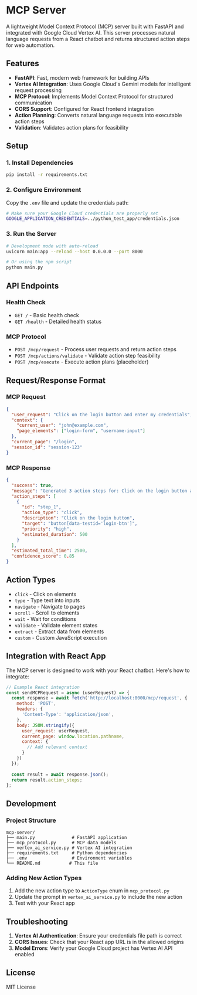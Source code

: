 # MCP Server

A lightweight Model Context Protocol (MCP) server built with FastAPI and integrated with Google Cloud Vertex AI. This server processes natural language requests from a React chatbot and returns structured action steps for web automation.

## Features

- **FastAPI**: Fast, modern web framework for building APIs
- **Vertex AI Integration**: Uses Google Cloud's Gemini models for intelligent request processing
- **MCP Protocol**: Implements Model Context Protocol for structured communication
- **CORS Support**: Configured for React frontend integration
- **Action Planning**: Converts natural language requests into executable action steps
- **Validation**: Validates action plans for feasibility

## Setup

### 1. Install Dependencies

```bash
pip install -r requirements.txt
```

### 2. Configure Environment

Copy the `.env` file and update the credentials path:

```bash
# Make sure your Google Cloud credentials are properly set
GOOGLE_APPLICATION_CREDENTIALS=../python_test_app/credentials.json
```

### 3. Run the Server

```bash
# Development mode with auto-reload
uvicorn main:app --reload --host 0.0.0.0 --port 8000

# Or using the npm script
python main.py
```

## API Endpoints

### Health Check
- `GET /` - Basic health check
- `GET /health` - Detailed health status

### MCP Protocol
- `POST /mcp/request` - Process user requests and return action steps
- `POST /mcp/actions/validate` - Validate action step feasibility
- `POST /mcp/execute` - Execute action plans (placeholder)

## Request/Response Format

### MCP Request
```json
{
  "user_request": "Click on the login button and enter my credentials",
  "context": {
    "current_user": "john@example.com",
    "page_elements": ["login-form", "username-input"]
  },
  "current_page": "/login",
  "session_id": "session-123"
}
```

### MCP Response
```json
{
  "success": true,
  "message": "Generated 3 action steps for: Click on the login button and enter my credentials",
  "action_steps": [
    {
      "id": "step_1",
      "action_type": "click",
      "description": "Click on the login button",
      "target": "button[data-testid='login-btn']",
      "priority": "high",
      "estimated_duration": 500
    }
  ],
  "estimated_total_time": 2500,
  "confidence_score": 0.85
}
```

## Action Types

- `click` - Click on elements
- `type` - Type text into inputs
- `navigate` - Navigate to pages
- `scroll` - Scroll to elements
- `wait` - Wait for conditions
- `validate` - Validate element states
- `extract` - Extract data from elements
- `custom` - Custom JavaScript execution

## Integration with React App

The MCP server is designed to work with your React chatbot. Here's how to integrate:

```javascript
// Example React integration
const sendMCPRequest = async (userRequest) => {
  const response = await fetch('http://localhost:8000/mcp/request', {
    method: 'POST',
    headers: {
      'Content-Type': 'application/json',
    },
    body: JSON.stringify({
      user_request: userRequest,
      current_page: window.location.pathname,
      context: {
        // Add relevant context
      }
    })
  });
  
  const result = await response.json();
  return result.action_steps;
};
```

## Development

### Project Structure
```
mcp-server/
├── main.py              # FastAPI application
├── mcp_protocol.py      # MCP data models
├── vertex_ai_service.py # Vertex AI integration
├── requirements.txt     # Python dependencies
├── .env                 # Environment variables
└── README.md           # This file
```

### Adding New Action Types

1. Add the new action type to `ActionType` enum in `mcp_protocol.py`
2. Update the prompt in `vertex_ai_service.py` to include the new action
3. Test with your React app

## Troubleshooting

1. **Vertex AI Authentication**: Ensure your credentials file path is correct
2. **CORS Issues**: Check that your React app URL is in the allowed origins
3. **Model Errors**: Verify your Google Cloud project has Vertex AI API enabled

## License

MIT License
